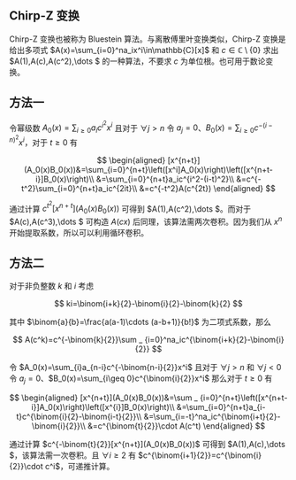 ## Chirp-Z 变换

Chirp-Z 变换也被称为 Bluestein 算法。与离散傅里叶变换类似，Chirp-Z 变换是给出多项式 $A(x)=\sum_{i=0}^na_ix^i\in\mathbb{C}[x]$ 和 $c\in\mathbb{C}\setminus \{0\}$ 求出 $A(1),A(c),A(c^2),\dots $ 的一种算法，不要求 $c$ 为单位根。也可用于数论变换。

## 方法一

令幂级数 $A_0(x)=\sum_{i\geq 0}a_ic^{i^2}x^i$ 且对于 $\forall j\gt n$ 令 $a_j=0$、$B_0(x)=\sum _ {i\geq 0}c^{-(i-n)^2}x^i$，对于 $t\geq 0$ 有

$$
\begin{aligned}
[x^{n+t}](A_0(x)B_0(x))&=\sum_{i=0}^{n+t}\left([x^i]A_0(x)\right)\left([x^{n+t-i}]B_0(x)\right)\\
&=\sum_{i=0}^{n+t}a_ic^{i^2-(i-t)^2}\\
&=c^{-t^2}\sum_{i=0}^{n+t}a_ic^{2it}\\
&=c^{-t^2}A(c^{2t})
\end{aligned}
$$

通过计算 $c^{t^2}[x^{n+t}](A_0(x)B_0(x))$ 可得到 $A(1),A(c^2),\dots $。而对于 $A(c),A(c^3),\dots $ 可构造 $A(cx)$ 后同理，该算法需两次卷积。因为我们从 $x^n$ 开始提取系数，所以可以利用循环卷积。

## 方法二

对于非负整数 $k$ 和 $i$ 考虑

$$
ki=\binom{i+k}{2}-\binom{i}{2}-\binom{k}{2}
$$

其中 $\binom{a}{b}=\frac{a(a-1)\cdots (a-b+1)}{b!}$ 为二项式系数，那么

$$
A(c^k)=c^{-\binom{k}{2}}\sum _ {i=0}^na_ic^{\binom{i+k}{2}-\binom{i}{2}}
$$

令 $A_0(x)=\sum_{i}a_{n-i}c^{-\binom{n-i}{2}}x^i$ 且对于 $\forall j\gt n$ 和 $\forall j\lt 0$ 令 $a_j=0$、$B_0(x)=\sum_{i\geq 0}c^{\binom{i}{2}}x^i$ 那么对于 $t\geq 0$ 有

$$
\begin{aligned}
[x^{n+t}](A_0(x)B_0(x))&=\sum _ {i=0}^{n+t}\left([x^{n+t-i}]A_0(x)\right)\left([x^{i}]B_0(x)\right)\\
&=\sum_{i=0}^{n+t}a_{i-t}c^{\binom{i}{2}-\binom{i-t}{2}}\\
&=\sum_{i=-t}^na_ic^{\binom{i+t}{2}-\binom{i}{2}}\\
&=c^{\binom{t}{2}}\cdot A(c^t)
\end{aligned}
$$

通过计算 $c^{-\binom{t}{2}}[x^{n+t}](A_0(x)B_0(x))$ 可得到 $A(1),A(c),\dots $，该算法需一次卷积。且 $\forall i\geq 2$ 有 $c^{\binom{i+1}{2}}=c^{\binom{i}{2}}\cdot c^i$，可递推计算。
